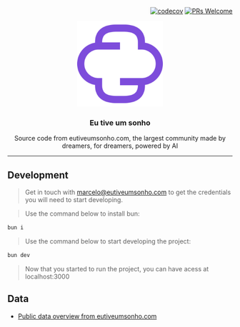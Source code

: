 <div align="right">

[![codecov](https://codecov.io/gh/eutiveumsonho/eutiveumsonho/branch/main/graph/badge.svg?token=E0233QY1CP)](https://codecov.io/gh/eutiveumsonho/eutiveumsonho)
[![PRs Welcome](https://img.shields.io/badge/PRs-welcome-brightgreen.svg?style=flat-square)](https://makeapullrequest.com)

</div>

<p align="center">
  <img alt="Eu tive um sonho" src="https://raw.githubusercontent.com/eutiveumsonho/.github/main/profile/assets/logo-512x512.png" height="192" width="192" />
  <h3 align="center">Eu tive um sonho</h3>
  <p align="center">Source code from eutiveumsonho.com, the largest community made by dreamers, for dreamers, powered by AI</p>
</p>

---

## Development

> Get in touch with marcelo@eutiveumsonho.com to get the credentials you will need to start developing.

> Use the command below to install bun:
```sh
bun i
```
> Use the command below to start developing the project:
```sh
bun dev
```
> Now that you started to run the project, you can have acess at localhost:3000

## Data

- [Public data overview from eutiveumsonho.com](https://charts.mongodb.com/charts-eutiveumsonho-bwwsj/public/dashboards/6338cd66-f9a9-47a6-8cb8-bb7033b24350)
